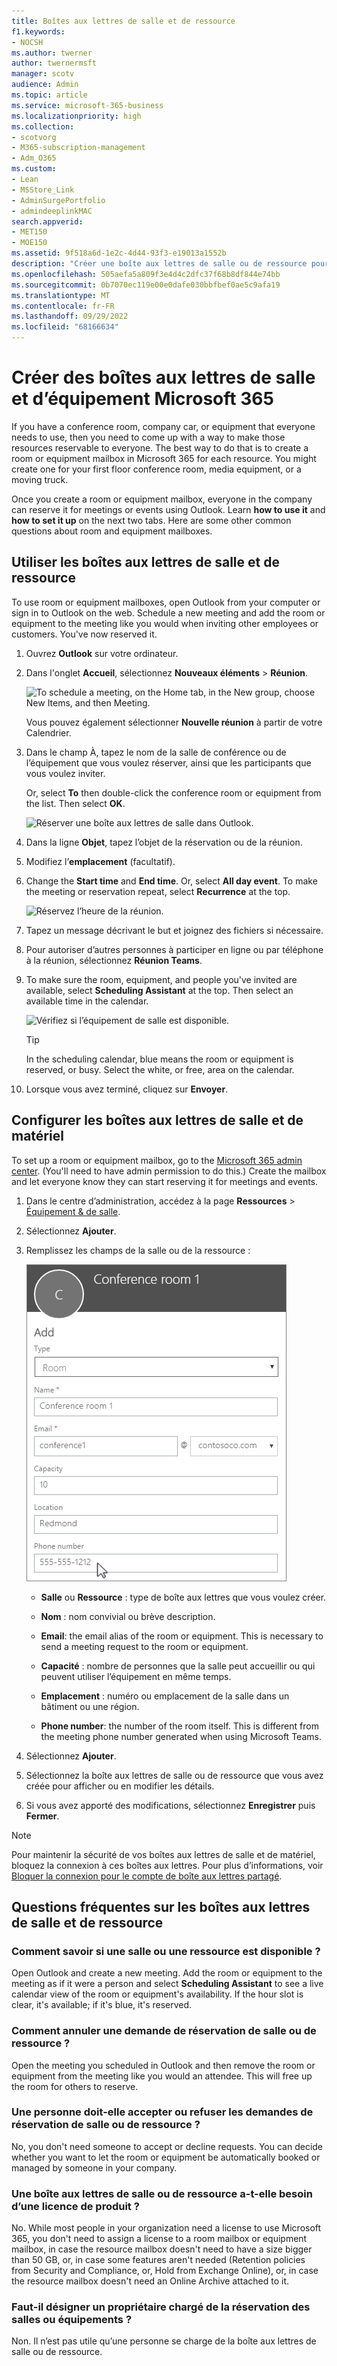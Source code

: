 ```yaml
---
title: Boîtes aux lettres de salle et de ressource
f1.keywords:
- NOCSH
ms.author: twerner
author: twernermsft
manager: scotv
audience: Admin
ms.topic: article
ms.service: microsoft-365-business
ms.localizationpriority: high
ms.collection:
- scotvorg
- M365-subscription-management
- Adm_O365
ms.custom:
- Lean
- MSStore_Link
- AdminSurgePortfolio
- admindeeplinkMAC
search.appverid:
- MET150
- MOE150
ms.assetid: 9f518a6d-1e2c-4d44-93f3-e19013a1552b
description: "Créer une boîte aux lettres de salle ou de ressource pour que tous les membres de l'organisation puissent réserver la salle ou l'équipement pour des réunions ou des événements à l'aide d'Outlook. "
ms.openlocfilehash: 505aefa5a809f3e4d4c2dfc37f68b8df844e74bb
ms.sourcegitcommit: 0b7070ec119e00e0dafe030bbfbef0ae5c9afa19
ms.translationtype: MT
ms.contentlocale: fr-FR
ms.lasthandoff: 09/29/2022
ms.locfileid: "68166634"
---
```

# <a name="create-microsoft-365-room-and-equipment-mailboxes"></a>Créer des boîtes aux lettres de salle et d’équipement Microsoft 365

If you have a conference room, company car, or equipment that everyone needs to use, then you need to come up with a way to make those resources reservable to everyone. The best way to do that is to create a room or equipment mailbox in Microsoft 365 for each resource. You might create one for your first floor conference room, media equipment, or a moving truck.
  
Once you create a room or equipment mailbox, everyone in the company can reserve it for meetings or events using Outlook. Learn **how to use it** and **how to set it up** on the next two tabs. Here are some other common questions about room and equipment mailboxes.
  
## <a name="use-room-and-equipment-mailboxes"></a>Utiliser les boîtes aux lettres de salle et de ressource

To use room or equipment mailboxes, open Outlook from your computer or sign in to Outlook on the web. Schedule a new meeting and add the room or equipment to the meeting like you would when inviting other employees or customers. You've now reserved it.
  
1. Ouvrez **Outlook** sur votre ordinateur.

2. Dans l'onglet **Accueil**, sélectionnez **Nouveaux éléments** \> **Réunion**.

   ![To schedule a meeting, on the Home tab, in the New group, choose New Items, and then Meeting.](../../media/ffd575a8-1036-4d67-b839-73941fc60276.png)

   Vous pouvez également sélectionner **Nouvelle réunion** à partir de votre Calendrier.
    
3. Dans le champ À, tapez le nom de la salle de conférence ou de l’équipement que vous voulez réserver, ainsi que les participants que vous voulez inviter.

   Or, select **To** then double-click the conference room or equipment from the list. Then select **OK**.

   ![Réserver une boîte aux lettres de salle dans Outlook.](../../media/4588c806-9fb9-46c9-b2d8-34caa943e28e.png)
  
4. Dans la ligne **Objet**, tapez l’objet de la réservation ou de la réunion. 
    
5. Modifiez l’**emplacement** (facultatif). 
    
6. Change the **Start time** and **End time**. Or, select **All day event**. To make the meeting or reservation repeat, select **Recurrence** at the top.
 
   ![Réservez l’heure de la réunion.](../../media/4b72a0a6-4da2-449e-909e-85ea79f78e2c.png)
  
7. Tapez un message décrivant le but et joignez des fichiers si nécessaire.
    
8. Pour autoriser d’autres personnes à participer en ligne ou par téléphone à la réunion, sélectionnez **Réunion Teams**.
    
9. To make sure the room, equipment, and people you've invited are available, select **Scheduling Assistant** at the top. Then select an available time in the calendar.

   ![Vérifiez si l’équipement de salle est disponible.](../../media/eb0097c6-4263-4b63-bfca-f7c03ad99b4f.png)

   > [!TIP]
   > In the scheduling calendar, blue means the room or equipment is reserved, or busy. Select the white, or free, area on the calendar. 
  
10. Lorsque vous avez terminé, cliquez sur **Envoyer**.
    
## <a name="set-up-room-and-equipment-mailboxes"></a>Configurer les boîtes aux lettres de salle et de matériel

To set up a room or equipment mailbox, go to the <a href="https://go.microsoft.com/fwlink/p/?linkid=2024339" target="_blank">Microsoft 365 admin center</a>. (You'll need to have admin permission to do this.) Create the mailbox and let everyone know they can start reserving it for meetings and events.
  
1. Dans le centre d’administration, accédez à la page **Ressources** \> [Équipement &amp; de salle](https://go.microsoft.com/fwlink/p/?linkid=2067334).
  
2. Sélectionnez **Ajouter**.
    
3. Remplissez les champs de la salle ou de la ressource :

   ![Ajouter une boîte aux lettres de salle dans Microsoft 365.](../../media/114d49e3-976e-40ef-b0af-2b0f5c85f15e.png)
  
   - **Salle** ou **Ressource** : type de boîte aux lettres que vous voulez créer.
    
   - **Nom** : nom convivial ou brève description.
    
   - **Email**: the email alias of the room or equipment. This is necessary to send a meeting request to the room or equipment.
    
   - **Capacité** : nombre de personnes que la salle peut accueillir ou qui peuvent utiliser l’équipement en même temps.
    
   - **Emplacement** : numéro ou emplacement de la salle dans un bâtiment ou une région.
    
   - **Phone number**: the number of the room itself. This is different from the meeting phone number generated when using Microsoft Teams.
    
4. Sélectionnez **Ajouter**.
    
5. Sélectionnez la boîte aux lettres de salle ou de ressource que vous avez créée pour afficher ou en modifier les détails.
  
6. Si vous avez apporté des modifications, sélectionnez **Enregistrer** puis **Fermer**.

> [!Note]
> Pour maintenir la sécurité de vos boîtes aux lettres de salle et de matériel, bloquez la connexion à ces boîtes aux lettres. Pour plus d’informations, voir [Bloquer la connexion pour le compte de boîte aux lettres partagé](/office365/admin/email/create-a-shared-mailbox#block-sign-in-for-the-shared-mailbox-account).

## <a name="common-questions-about-room-and-equipment-mailboxes"></a>Questions fréquentes sur les boîtes aux lettres de salle et de ressource

### <a name="how-can-you-tell-when-the-room-or-equipment-is-available"></a>Comment savoir si une salle ou une ressource est disponible ?

Open Outlook and create a new meeting. Add the room or equipment to the meeting as if it were a person and select **Scheduling Assistant** to see a live calendar view of the room or equipment's availability. If the hour slot is clear, it's available; if it's blue, it's reserved. 
  
### <a name="how-do-you-cancel-a-room-or-equipment-request"></a>Comment annuler une demande de réservation de salle ou de ressource ?

Open the meeting you scheduled in Outlook and then remove the room or equipment from the meeting like you would an attendee. This will free up the room for others to reserve.
  
### <a name="does-someone-have-to-accept-or-decline-every-room-or-equipment-request"></a>Une personne doit-elle accepter ou refuser les demandes de réservation de salle ou de ressource ?

No, you don't need someone to accept or decline requests. You can decide whether you want to let the room or equipment be automatically booked or managed by someone in your company. 
  
### <a name="does-a-room-mailbox-or-equipment-mailbox-need-a-product-license"></a>Une boîte aux lettres de salle ou de ressource a-t-elle besoin d’une licence de produit ?

No. While most people in your organization need a license to use Microsoft 365, you don't need to assign a license to a room mailbox or equipment mailbox, in case the resource mailbox doesn't need to have a size bigger than 50 GB, or, in case some features aren't needed (Retention policies from Security and Compliance, or, Hold from Exchange Online), or, in case the resource mailbox doesn't need an Online Archive attached to it.
  
### <a name="do-i-need-an-owner-in-charge-of-booking-the-rooms-or-equipment"></a>Faut-il désigner un propriétaire chargé de la réservation des salles ou équipements ?

 Non. Il n’est pas utile qu’une personne se charge de la boîte aux lettres de salle ou de ressource.
